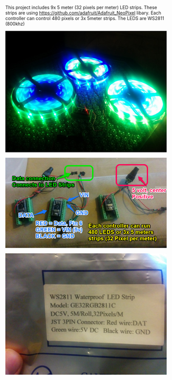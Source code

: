 This project includes 9x 5 meter (32 pixels per meter) LED strips. These strips are using https://github.com/adafruit/Adafruit_NeoPixel libary. Each controller can control 480 pixels or 3x 5meter strips. The LEDS are WS2811 (800khz)

![Alt text](/inaction.jpg?raw=true "in action")

![Alt text](/Connectors.png?raw=true "Connection Diagram")

![Alt text](/LEDPackageInfo.jpg?raw=true "Type of LEDs")
